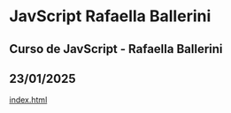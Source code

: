 # JavScript Rafaella Ballerini
## Curso de JavScript - Rafaella Ballerini
## 23/01/2025
<a href="https://humbertoeliasoares01.github.io/JavScript-Rafaella-Ballerini/">index.html</a>
